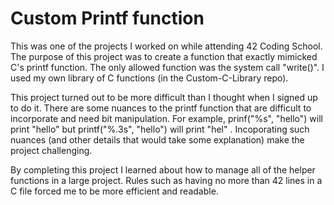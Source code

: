 # Custom Printf function

This was one of the projects I worked on while attending 42 Coding School. The purpose of this project was to create a function that exactly mimicked C's printf function.
The only allowed function was the system call "write()". I used my own library of C functions (in the Custom-C-Library repo).

This project turned out to be more difficult than I thought when I signed up to do it. There are some nuances to the printf function that are difficult to incorporate 
and need bit manipulation. For example, prinf("%s", "hello") will print "hello" but printf("%.3s", "hello") will print "hel" . Incoporating such nuances (and other
details that would take some explanation) make the project challenging.

By completing this project I learned about how to manage all of the helper functions in a large project. Rules such as having no more than 42 lines in a C file forced
me to be more efficient and readable.

